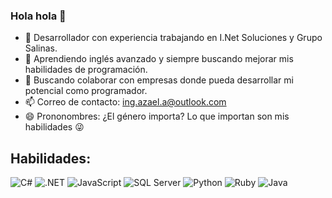 ### Hola hola 👋

- 🔭 Desarrollador con experiencia trabajando en I.Net Soluciones y Grupo Salinas.
- 🌱 Aprendiendo inglés avanzado y siempre buscando mejorar mis habilidades de programación.
- 👯 Buscando colaborar con empresas donde pueda desarrollar mi potencial como programador.
- 📫 Correo de contacto: ing.azael.a@outlook.com
- 😄 Prononombres: ¿El género importa? Lo que importan son mis habilidades 😜

## Habilidades:
![C#](https://img.shields.io/badge/C%23-512BD4?style=for-the-badge&logo=csharp&logoColor=white&labelColor=gray)
![.NET](https://img.shields.io/badge/.NET-512BD4?style=for-the-badge&logo=dotnet&logoColor=white&labelColor=gray)
![JavaScript](https://img.shields.io/badge/JavaScript-F7DF1E?style=for-the-badge&logo=javascript&logoColor=white&labelColor=gray)
![SQL Server](https://img.shields.io/badge/SQL_Server-CC2927?style=for-the-badge&logo=microsoftsqlserver&logoColor=white&labelColor=gray)
![Python](https://img.shields.io/badge/Python-3776AB?style=for-the-badge&logo=python&logoColor=white&labelColor=gray)
![Ruby](https://img.shields.io/badge/Ruby-CC342D?style=for-the-badge&logo=ruby&logoColor=white&labelColor=gray)
![Java](https://img.shields.io/badge/Java-007396?style=for-the-badge&logo=java&logoColor=white&labelColor=gray)

<!--
**azaelrock0/azaelrock0** is a ✨ _special_ ✨ repository because its `README.md` (this file) appears on your GitHub profile.

Here are some ideas to get you started:

- 🔭 I’m currently working on ...
- 🌱 I’m currently learning ...
- 👯 I’m looking to collaborate on ...
- 🤔 I’m looking for help with ...
- 💬 Ask me about ...
- 📫 How to reach me: ...
- 😄 Pronouns: ...
- ⚡ Fun fact: ...
-->
